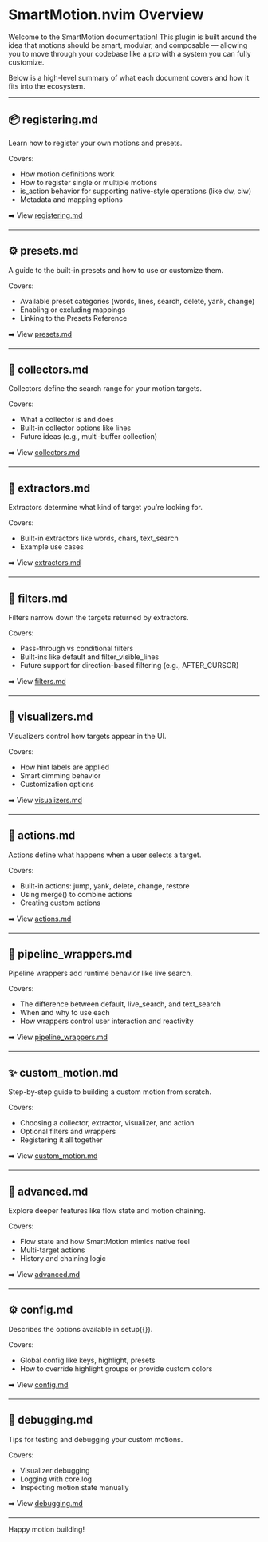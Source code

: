 # SmartMotion.nvim Overview

Welcome to the SmartMotion documentation! This plugin is built around the idea that motions should be smart, modular, and composable — allowing you to move through your codebase like a pro with a system you can fully customize.

Below is a high-level summary of what each document covers and how it fits into the ecosystem.

---

## 📦 registering.md

Learn how to register your own motions and presets.

Covers:
- How motion definitions work
- How to register single or multiple motions
- is_action behavior for supporting native-style operations (like dw, ciw)
- Metadata and mapping options

➡️ View [registering.md](registering.md)

---

## ⚙️ presets.md

A guide to the built-in presets and how to use or customize them.

Covers:
- Available preset categories (words, lines, search, delete, yank, change)
- Enabling or excluding mappings
- Linking to the Presets Reference

➡️ View [presets.md](presets.md)

---

## 🧱 collectors.md

Collectors define the search range for your motion targets.

Covers:
- What a collector is and does
- Built-in collector options like lines
- Future ideas (e.g., multi-buffer collection)

➡️ View [collectors.md](collectors.md)

---

## 🔎 extractors.md

Extractors determine what kind of target you’re looking for.

Covers:
- Built-in extractors like words, chars, text_search
- Example use cases

➡️ View [extractors.md](extractors.md)

---

## 🧹 filters.md

Filters narrow down the targets returned by extractors.

Covers:
- Pass-through vs conditional filters
- Built-ins like default and filter_visible_lines
- Future support for direction-based filtering (e.g., AFTER_CURSOR)

➡️ View [filters.md](filters.md)

---

## 🎨 visualizers.md

Visualizers control how targets appear in the UI.

Covers:
- How hint labels are applied
- Smart dimming behavior
- Customization options

➡️ View [visualizers.md](visualizers.md)

---

## 🧠 actions.md

Actions define what happens when a user selects a target.

Covers:
- Built-in actions: jump, yank, delete, change, restore
- Using merge() to combine actions
- Creating custom actions

➡️ View [actions.md](actions.md)

---

## 🧪 pipeline_wrappers.md

Pipeline wrappers add runtime behavior like live search.

Covers:
- The difference between default, live_search, and text_search
- When and why to use each
- How wrappers control user interaction and reactivity

➡️ View [pipeline_wrappers.md](pipeline_wrappers.md)

---

## ✨ custom_motion.md

Step-by-step guide to building a custom motion from scratch.

Covers:
- Choosing a collector, extractor, visualizer, and action
- Optional filters and wrappers
- Registering it all together

➡️ View [custom_motion.md](custom_motion.md)

---

## 🚀 advanced.md

Explore deeper features like flow state and motion chaining.

Covers:
- Flow state and how SmartMotion mimics native feel
- Multi-target actions
- History and chaining logic

➡️ View [advanced.md](advanced.md)

---

## ⚙️ config.md

Describes the options available in setup({}).

Covers:
- Global config like keys, highlight, presets
- How to override highlight groups or provide custom colors

➡️ View [config.md](config.md)

---

## 🐞 debugging.md

Tips for testing and debugging your custom motions.

Covers:
- Visualizer debugging
- Logging with core.log
- Inspecting motion state manually

➡️ View [debugging.md](debugging.md)

---

Happy motion building!
